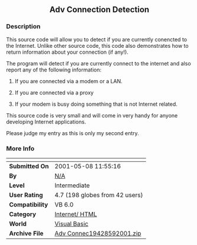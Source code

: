 ﻿<div align="center">

## Adv Connection Detection


</div>

### Description

This source code will allow you to detect if you are currently conencted to the Internet. Unlike other source code, this code also demonstrates how to return information about your connection (if any!).

The program will detect if you are currently connect to the internet and also report any of the following information:

1) If you are connected via a modem or a LAN.

2) If you are connected via a proxy

3) If your modem is busy doing something that is not Internet related.

This source code is very small and will come in very handy for anyone developing Internet applications.

Please judge my entry as this is only my second entry.
 
### More Info
 


<span>             |<span>
---                |---
**Submitted On**   |2001-05-08 11:55:16
**By**             |[N/A](https://github.com/Planet-Source-Code/PSCIndex/blob/master/ByAuthor/empty.md)
**Level**          |Intermediate
**User Rating**    |4.7 (198 globes from 42 users)
**Compatibility**  |VB 6\.0
**Category**       |[Internet/ HTML](https://github.com/Planet-Source-Code/PSCIndex/blob/master/ByCategory/internet-html__1-34.md)
**World**          |[Visual Basic](https://github.com/Planet-Source-Code/PSCIndex/blob/master/ByWorld/visual-basic.md)
**Archive File**   |[Adv Connec19428592001\.zip](https://github.com/Planet-Source-Code/adv-connection-detection__1-23061/archive/master.zip)








